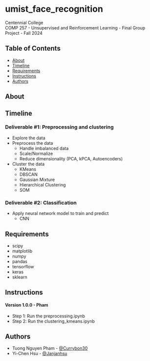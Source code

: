 # umist_face_recognition

Centennial College <br/>
COMP 257 - Unsupervised and Reinforcement Learning - Final Group Project - Fall 2024

## Table of Contents

+ [About](#about)
+ [Timeline](#timeline)
+ [Requirements](#requirements)
+ [Instructions](#instructions)
+ [Authors](#authors)

## About <a name = "about"></a>

## Timeline <a name = "timeline"></a>

### Deliverable #1: Preprocessing and clustering
- Explore the data
- Preprocess the data
  + Handle imbalanced data
  + Scale/Normalize
  + Reduce dimensionality (PCA, kPCA, Autoencoders)
- Cluster the data
  + KMeans
  + DBSCAN
  + Gaussian Mixture
  + Hierarchical Clustering
  + SOM

### Deliverable #2: Classification
- Apply neural network model to train and predict
  + CNN

## Requirements <a name = "requirements"></a>
- scipy
- matplotlib
- numpy
- pandas
- tensorflow
- keras
- sklearn

## Instructions <a name = "instructions"></a>

#### Version 1.0.0 - Pham
- Step 1: Run the preprocessing.ipynb
- Step 2: Run the clustering_kmeans.ipynb

## Authors <a name = "authors"></a>

- Tuong Nguyen Pham - [@Currybon30](https://github.com/Currybon30)
- Yi-Chen Hsu - [@Janjanhsu](https://github.com/Janjanhsu)


